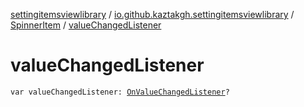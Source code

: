 [settingitemsviewlibrary](../../index.md) / [io.github.kaztakgh.settingitemsviewlibrary](../index.md) / [SpinnerItem](index.md) / [valueChangedListener](./value-changed-listener.md)

# valueChangedListener

`var valueChangedListener: `[`OnValueChangedListener`](-on-value-changed-listener/index.md)`?`